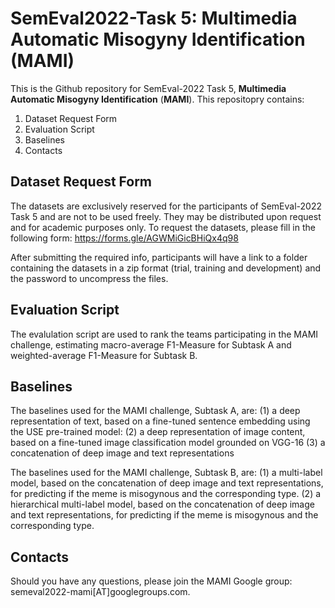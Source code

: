 # SemEval2022-Task 5: Multimedia Automatic Misogyny Identification (MAMI)
This is the Github repository for SemEval-2022 Task 5, **Multimedia Automatic Misogyny Identification** (**MAMI**). This repositopry contains:
1. Dataset Request Form
2. Evaluation Script
3. Baselines
4. Contacts

## Dataset Request Form
The datasets are exclusively reserved for the participants of SemEval-2022 Task 5 and are not to be used freely. They may be distributed upon request and for academic purposes only. To request the datasets, please fill in the following form: https://forms.gle/AGWMiGicBHiQx4q98

After submitting the required info, participants will have  a link to a folder containing the datasets in a zip format (trial, training and development) and the password to uncompress the files.

## Evaluation Script
The evalulation script are used to rank the teams participating in the MAMI challenge, estimating macro-average F1-Measure for Subtask A and weighted-average F1-Measure for Subtask B.


## Baselines
The baselines used for the MAMI challenge, Subtask A, are:
(1) a deep representation of text, based on a fine-tuned sentence embedding using the USE pre-trained model:
(2) a deep representation of image content, based on a fine-tuned image classification model grounded on VGG-16 
(3) a concatenation of deep image and text representations

The baselines used for the MAMI challenge, Subtask B, are:
(1) a multi-label model, based on the concatenation of deep image and text representations, for predicting if the meme is misogynous and the corresponding type.
(2) a hierarchical multi-label model, based on the concatenation of deep image and text representations, for predicting if the meme is misogynous and the corresponding type.

## Contacts
Should you have any questions, please join the MAMI Google group: semeval2022-mami[AT]googlegroups.com.
